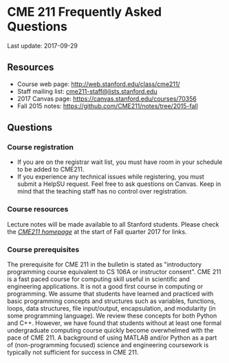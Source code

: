 # CME 211 Frequently Asked Questions

Last update: 2017-09-29

## Resources

- Course web page: <http://web.stanford.edu/class/cme211/>
- Staff mailing list: <cme211-staff@lists.stanford.edu>
- 2017 Canvas page: <https://canvas.stanford.edu/courses/70356>
- Fall 2015 notes: <https://github.com/CME211/notes/tree/2015-fall>

## Questions

### Course registration

- If you are on the registrar wait list, you must have room in your schedule to
  be added to CME211.
- If you experience any technical issues while registering, you must submit a
  HelpSU request.  Feel free to ask questions on Canvas.  Keep in mind that the
  teaching staff has no control over registration.

### Course resources

Lecture notes will be made available to all Stanford
students. Please check the [*CME211
homepage*](http://web.stanford.edu/class/cme211/) at the start of Fall
quarter 2017 for links.

### Course prerequisites

The prerequisite for CME 211 in the bulletin is stated as "introductory
programming course equivalent to CS 106A or instructor consent". CME 211
is a fast paced course for computing skill useful in scientific and
engineering applications. It is not a good first course in computing or
programming. We assume that students have learned and practiced with
basic programming concepts and structures such as variables, functions,
loops, data structures, file input/output, encapsulation, and modularity
(in some programming language). We review these concepts for both Python
and C++. However, we have found that students without at least one
formal undergraduate computing course quickly become overwhelmed with
the pace of CME 211. A background of using MATLAB and/or Python as a
part of (non-programming focused) science and engineering coursework is
typically not sufficient for success in CME 211.
